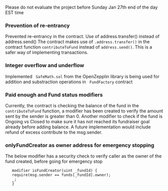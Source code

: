 Please do not evaluate the project before Sunday Jan 27th end of the day EST time


### Prevention of re-entrancy
Prevented re-entrancy in the contract. Use of address.transfer() instead of address.send()
The contract makes use of ```.address.transfer()``` in the contract function ```contributeToFund``` instead of ```address.send()```. This is a safer way of implementing transactions.

### Integer overflow and underflow
Implemented ``` SafeMath.sol```  from the OpenZepplin library is being used for addition and substraction operations  in ``` FundFactory``` contract

### Paid enough and Fund status modifiers
Currently, the contract is checking the balance of the fund in the ```contributeToFund``` function, a modifier has been created to verify the amount sent by the sender is greater than 0. 
Another modifier to check if the fund is Ongoing vs Closed to make sure it has not reached its fundraiser goal already before adding balance.
A future implementation would include refund of excess contribute to the msg.sender.

### onlyFundCreator as owner address for emergency stopping
The below modifier has a security check to verify caller as the owner of the fund created, before going for emergency stop
 ```//check if the person changing the circuit breaker flag is the fund creator 
    modifier isFundCreator(uint _fundId) {
    require(msg.sender == funds[_fundId].owner);
    _;
    }
```
